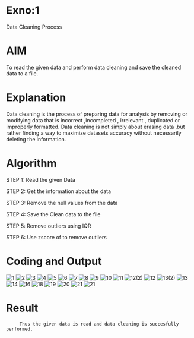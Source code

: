# Exno:1
Data Cleaning Process

# AIM
To read the given data and perform data cleaning and save the cleaned data to a file.

# Explanation
Data cleaning is the process of preparing data for analysis by removing or modifying data that is incorrect ,incompleted , irrelevant , duplicated or improperly formatted. Data cleaning is not simply about erasing data ,but rather finding a way to maximize datasets accuracy without necessarily deleting the information.

# Algorithm
STEP 1: Read the given Data

STEP 2: Get the information about the data

STEP 3: Remove the null values from the data

STEP 4: Save the Clean data to the file

STEP 5: Remove outliers using IQR

STEP 6: Use zscore of to remove outliers

# Coding and Output
![1](https://github.com/user-attachments/assets/b18a6132-86dc-4ecb-825e-77d13039747c) 
![2](https://github.com/user-attachments/assets/1c843b9e-70a2-4445-8b19-7f5b6a546a72)
![3](https://github.com/user-attachments/assets/df619d3e-e923-4c60-834f-a846e437f6d5)
![4](https://github.com/user-attachments/assets/34421d07-418b-4ca3-b5b8-d8f969f43f53)
![5](https://github.com/user-attachments/assets/01104efd-3fd4-4d47-8369-b54cf6bdbbe2)
![6](https://github.com/user-attachments/assets/a8238267-cde0-40d4-a163-bc799774203a)
![7](https://github.com/user-attachments/assets/9722119d-33eb-47ff-99be-01e4f3a9b469)
![8](https://github.com/user-attachments/assets/011f65ab-e1ec-4ccf-8a48-05f55ba06499)
![9](https://github.com/user-attachments/assets/3af8b3db-6b7a-4b6e-9ad0-696c209655da)
![10](https://github.com/user-attachments/assets/87803ded-0532-4ac7-82b7-4177a6f39ecf)
![11](https://github.com/user-attachments/assets/d2dd35f1-aada-4664-9a59-b5e05c4ba2fc)
![12(2)](https://github.com/user-attachments/assets/fde4e88b-57fd-4c68-8036-736cdc4de5d9)
![12](https://github.com/user-attachments/assets/56b48944-988a-4501-934f-90a3321a5f96)
![13(2)](https://github.com/user-attachments/assets/86d80bda-1ac3-4cda-a52b-0b7d91c185f0)
![13](https://github.com/user-attachments/assets/539869a8-665e-4c94-b60b-a339121e9cd3)
![14](https://github.com/user-attachments/assets/76fa150a-8ba6-4b86-a8f3-62710e104ee6)
![16](https://github.com/user-attachments/assets/1206aa0e-69f0-4f5d-9e87-6756a91c2e8b)
![18](https://github.com/user-attachments/assets/f748ed88-82e9-4a74-94f4-b1a0de0c0c04)
![19](https://github.com/user-attachments/assets/78122df2-3255-4468-8e7a-a0b6fd14b707)
![20](https://github.com/user-attachments/assets/f1af4733-8efa-4e12-b6c3-fe83cdd92a4c)
![21](https://github.com/user-attachments/assets/b8f72835-a162-4882-ada5-a6fe5a4443a5)
![21](https://github.com/user-attachments/assets/761e2dab-1885-4071-9ed5-0e7639fabf66)


# Result
         Thus the given data is read and data cleaning is succesfully performed.
